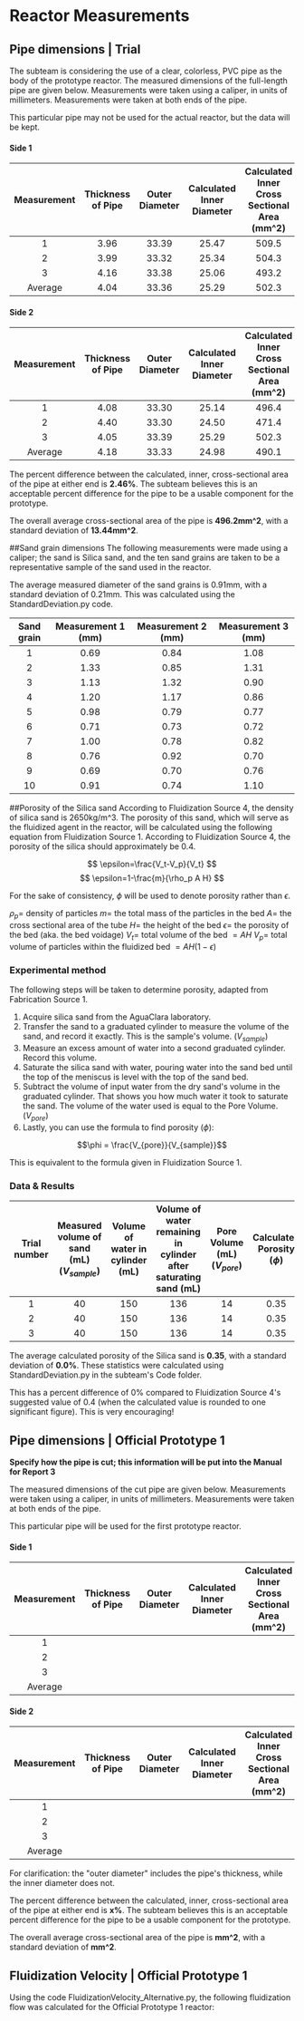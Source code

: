 # Reactor Measurements
## Pipe dimensions | Trial
The subteam is considering the use of a clear, colorless, PVC pipe as the body of the prototype reactor. The measured dimensions of the full-length pipe are given  below. Measurements were taken using a caliper, in units of millimeters. Measurements were taken at both ends of the pipe.

This particular pipe may not be used for the actual reactor, but the data will be kept.

#### Side 1
| Measurement | Thickness of Pipe | Outer Diameter | Calculated Inner Diameter | Calculated Inner Cross Sectional Area (mm^2) |
|:--:|:--:|:--:|:--:|:--:|
| 1 | 3.96 | 33.39 | 25.47 | 509.5 |
| 2 | 3.99 | 33.32 | 25.34 | 504.3 |
| 3 | 4.16 | 33.38 | 25.06 | 493.2 |
| Average | 4.04 | 33.36 | 25.29 | 502.3 |

#### Side 2
| Measurement | Thickness of Pipe | Outer Diameter | Calculated Inner Diameter | Calculated Inner Cross Sectional Area (mm^2) |
|:--:|:--:|:--:|:--:|:--:|
| 1 | 4.08 | 33.30 | 25.14 | 496.4 |
| 2 | 4.40 | 33.30 | 24.50 | 471.4 |
| 3 | 4.05 | 33.39 | 25.29 | 502.3 |
| Average | 4.18 | 33.33 | 24.98 | 490.1 |

The percent difference between the calculated, inner, cross-sectional area of the pipe at either end is **2.46%**. The subteam believes this is an acceptable percent difference for the pipe to be a usable component for the prototype.

The overall average cross-sectional area of the pipe is **496.2mm^2**, with a standard deviation of **13.44mm^2**.

##Sand grain dimensions
The following measurements were made using a caliper; the sand is Silica sand, and the ten sand grains are taken to be a representative sample of the sand used in the reactor.

The average measured diameter of the sand grains is 0.91mm, with a standard deviation of 0.21mm. This was calculated using the StandardDeviation.py code.

| Sand grain | Measurement 1 (mm)| Measurement 2 (mm) | Measurement 3 (mm)|
|:----------:|:-------------:|:-------------:|:-------------:|
|1           |0.69           |0.84           |1.08           |
|2           |1.33           |0.85           |1.31           |
|3           |1.13           |1.32           |0.90           |
|4           |1.20           |1.17           |0.86           |
|5           |0.98           |0.79           |0.77           |
|6           |0.71           |0.73           |0.72           |
|7           |1.00           |0.78           |0.82           |
|8           |0.76           |0.92           |0.70           |
|9           |0.69           |0.70           |0.76           |
|10          |0.91           |0.74           |1.10           |

##Porosity of the Silica sand
According to Fluidization Source 4, the density of silica sand is 2650kg/m^3. The porosity of this sand, which will serve as the fluidized agent in the reactor, will be calculated using the following equation from Fluidization Source 1. According to Fluidization Source 4, the porosity of the silica should approximately be 0.4.

$$ \epsilon=\frac{V_t-V_p}{V_t} $$
$$ \epsilon=1-\frac{m}{\rho_p A H} $$

For the sake of consistency, $\phi$ will be used to denote porosity rather than $\epsilon$.

$\rho_p =$ density of particles
$m =$ the total mass of the particles in the bed
$A =$ the cross sectional area of the tube
$H =$ the height of the bed
$\epsilon =$ the porosity of the bed (aka. the bed voidage)
$V_t =$ total volume of the bed $= AH$
$V_p =$ total volume of particles within the fluidized bed $= AH(1-\epsilon)$

### Experimental method
The following steps will be taken to determine porosity, adapted from Fabrication Source 1.

1. Acquire silica sand from the AguaClara laboratory.
2. Transfer the sand to a graduated cylinder to measure the volume of the sand, and record it exactly. This is the sample's volume. ($V_{sample}$)
3. Measure an excess amount of water into a second graduated cylinder. Record this volume.
4. Saturate the silica sand with water, pouring water into the sand bed until the top of the meniscus is level with the top of the sand bed.
5. Subtract the volume of input water from the dry sand's volume in the graduated cylinder. That shows you how much water it took to saturate the sand. The volume of the water used is equal to the Pore Volume. ($V_{pore}$)
6. Lastly, you can use the formula to find porosity ($\phi$):

$$\phi = \frac{V_{pore}}{V_{sample}}$$

This is equivalent to the formula given in Fluidization Source 1.

### Data &  Results
| Trial number | Measured volume of sand (mL) $(V_{sample})$ | Volume of water in cylinder (mL) |Volume of water remaining in cylinder after saturating sand (mL) | Pore Volume (mL) $(V_{pore})$| Calculated Porosity  ($\phi$) |
|:-:|:--:|:---:|:---:|:--:|:----:|
| 1 | 40 | 150 | 136 | 14 | 0.35 |
| 2 | 40 | 150 | 136 | 14 | 0.35 |
| 3 | 40 | 150 | 136 | 14 | 0.35 |

The average calculated porosity of the Silica sand is **0.35**, with a standard deviation of **0.0%**. These statistics were calculated using StandardDeviation.py in the subteam's Code folder.

This has a percent difference of 0% compared to Fluidization Source 4's suggested value of 0.4 (when the calculated value is rounded to one significant figure). This is very encouraging!

## Pipe dimensions | Official Prototype 1
**Specify how the pipe is cut; this information will be put into the Manual for Report 3**

The measured dimensions of the cut pipe are given  below. Measurements were taken using a caliper, in units of millimeters. Measurements were taken at both ends of the pipe.

This particular pipe will be used for the first prototype reactor.

#### Side 1
| Measurement | Thickness of Pipe | Outer Diameter | Calculated Inner Diameter | Calculated Inner Cross Sectional Area (mm^2) |
|:--:|:--:|:--:|:--:|:--:|
| 1 |  |  |  |  |
| 2 |  |  | |  |
| 3 |  |  |  |  |
| Average |  |  |  |  |

#### Side 2
| Measurement | Thickness of Pipe | Outer Diameter | Calculated Inner Diameter | Calculated Inner Cross Sectional Area (mm^2) |
|:--:|:--:|:--:|:--:|:--:|
| 1 |  |  |  |  |
| 2 |  |  |  |  |
| 3 |  |  |  |  |
| Average |  |  |  |  |

For clarification: the "outer diameter" includes the pipe's thickness, while the inner diameter does not.

The percent difference between the calculated, inner, cross-sectional area of the pipe at either end is **x%**. The subteam believes this is an acceptable percent difference for the pipe to be a usable component for the prototype.

The overall average cross-sectional area of the pipe is **mm^2**, with a standard deviation of **mm^2**.

## Fluidization Velocity | Official Prototype 1
Using the code FluidizationVelocity_Alternative.py, the following fluidization flow was calculated for the Official Prototype 1 reactor:
